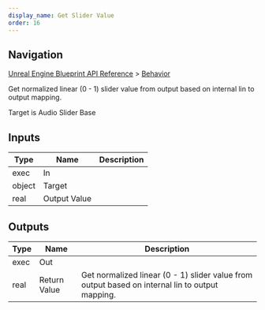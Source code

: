 ```yaml
---
display_name: Get Slider Value
order: 16
---
```

## Navigation

[Unreal Engine Blueprint API Reference](https://dev.epicgames.com/documentation/en-us/unreal-engine/BlueprintAPI) > [Behavior](https://dev.epicgames.com/documentation/en-us/unreal-engine/BlueprintAPI/Behavior)

Get normalized linear (0 - 1) slider value from output based on internal lin to output mapping.

Target is Audio Slider Base

## Inputs

| Type | Name | Description |
| --- | --- | --- |
| exec | In |  |
| object | Target |  |
| real | Output Value |  |

## Outputs

| Type | Name | Description |
| --- | --- | --- |
| exec | Out |  |
| real | Return Value | Get normalized linear (0 - 1) slider value from output based on internal lin to output mapping. |
